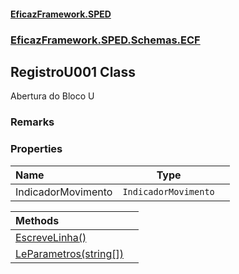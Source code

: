 #### [EficazFramework.SPED](EficazFrameworkSPED.md 'EficazFramework SPED')
### [EficazFramework.SPED.Schemas.ECF](EficazFramework.SPED.Schemas.ECF.md 'EficazFramework.SPED.Schemas.ECF')

## RegistroU001 Class

Abertura do Bloco U

### Remarks
### Properties

| Name | Type | |
| :--- | :---: | :--- |
| IndicadorMovimento | `IndicadorMovimento` |  |

| Methods | |
| :--- | :--- |
| [EscreveLinha()](EficazFramework.SPED.Schemas.ECF/RegistroU001/EscreveLinha().md 'EficazFramework.SPED.Schemas.ECF.RegistroU001.EscreveLinha()') | |
| [LeParametros(string[])](EficazFramework.SPED.Schemas.ECF/RegistroU001/LeParametros(string[]).md 'EficazFramework.SPED.Schemas.ECF.RegistroU001.LeParametros(string[])') | |
